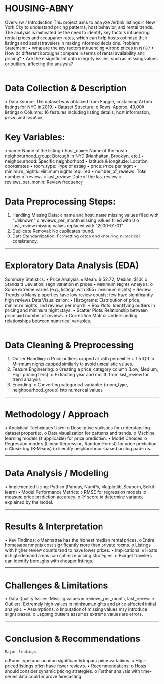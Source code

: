 # HOUSING-ABNY

Overview / Introduction
This project aims to analyze Airbnb listings in New York City to understand pricing patterns, host behavior, and rental trends. The analysis is motivated by the need to identify key factors influencing rental prices and occupancy rates, which can help hosts optimize their listings and assist travelers in making informed decisions.
Problem Statement:
•	What are the key factors influencing Airbnb prices in NYC?
•	How do different boroughs compare in terms of rental availability and pricing?
•	Are there significant data integrity issues, such as missing values or outliers, affecting the analysis?
________________________________________
# Data Collection & Description
•	Data Source: The dataset was obtained from Kaggle, containing Airbnb listings for NYC in 2019.
•	Dataset Structure: 
o	Rows: Approx. 49,000 listings
o	Columns: 16 features including listing details, host information, price, and location
# Key Variables:
•	name: Name of the listing
•	host_name: Name of the host
•	neighbourhood_group: Borough in NYC (Manhattan, Brooklyn, etc.)
•	neighbourhood: Specific neighborhood
•	latitude & longitude: Location coordinates
•	room_type: Type of listing 
•	price: Price per night
•	minimum_nights: Minimum nights required
•	number_of_reviews: Total number of reviews
•	last_review: Date of the last review
•	reviews_per_month: Review frequency
# Data Preprocessing Steps:
1.	Handling Missing Data: 
o	name and host_name missing values filled with "Unknown"
o	reviews_per_month missing values filled with 0
o	last_review missing values replaced with "2000-01-01"
2.	Duplicate Removal: No duplicates found.
3.	Data Standardization: Formatting dates and ensuring numerical consistency.
________________________________________
# Exploratory Data Analysis (EDA)
Summary Statistics:
•	Price Analysis: 
o	Mean: $152.72, Median: $106
o	Standard Deviation: High variation in prices
•	Minimum Nights Analysis: 
o	Some extreme values (e.g., listings with 365+ minimum nights)
•	Review Trends: 
o	Many properties have low review counts; few have significantly high reviews
Data Visualization:
•	Histograms: Distribution of price, minimum nights, and reviews per month.
•	Box Plots: Identifying outliers in pricing and minimum night stays.
•	Scatter Plots: Relationship between price and number of reviews.
•	Correlation Matrix: Understanding relationships between numerical variables.
________________________________________
# Data Cleaning & Preprocessing
1.	Outlier Handling: 
o	Price outliers capped at 75th percentile + 1.5 IQR.
o	Minimum nights capped similarly to avoid unrealistic values.
2.	Feature Engineering: 
o	Creating a price_category column (Low, Medium, High pricing tiers).
o	Extracting year and month from last_review for trend analysis.
3.	Encoding: 
o	Converting categorical variables (room_type, neighbourhood_group) into numerical values.
________________________________________
# Methodology / Approach
•	Analytical Techniques Used: 
o	Descriptive statistics for understanding dataset properties.
o	Data visualization for patterns and trends.
o	Machine learning models (if applicable) for price prediction.
•	Model Choices: 
o	Regression models (Linear Regression, Random Forest) for price prediction.
o	Clustering (K-Means) to identify neighborhood-based pricing patterns.
________________________________________
# Data Analysis / Modeling
•	Implemented Using: Python (Pandas, NumPy, Matplotlib, Seaborn, Scikit-learn)
•	Model Performance Metrics: 
o	RMSE for regression models to measure price prediction accuracy.
o	R² score to determine variance explained by the model.
________________________________________
# Results & Interpretation
•	Key Findings: 
o	Manhattan has the highest median rental prices.
o	Entire homes/apartments cost significantly more than private rooms.
o	Listings with higher review counts tend to have lower prices.
•	Implications: 
o	Hosts in high-demand areas can optimize pricing strategies.
o	Budget travelers can identify boroughs with cheaper listings.
________________________________________
# Challenges & Limitations
•	Data Quality Issues: Missing values in reviews_per_month, last_review.
•	Outliers: Extremely high values in minimum_nights and price affected initial analysis.
•	Assumptions: 
o	Imputation of missing values may introduce slight biases.
o	Capping outliers assumes extreme values are errors.
________________________________________
# Conclusion & Recommendations
	Major Findings: 
o	Room type and location significantly impact price variations.
o	High-priced listings often have fewer reviews.
•	Recommendations: 
o	Hosts should consider dynamic pricing strategies.
o	Further analysis with time-series data could improve forecasting.
